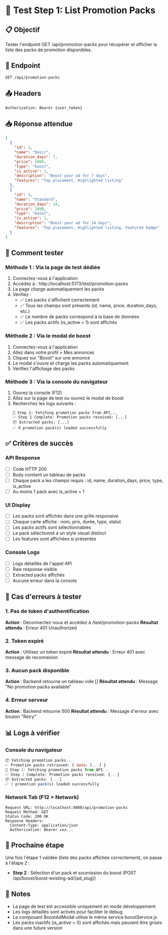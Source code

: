 # 🧪 Test Step 1: List Promotion Packs

## 📋 Objectif
Tester l'endpoint GET /api/promotion-packs pour récupérer et afficher la liste des packs de promotion disponibles.

## 🔧 Endpoint
```
GET /api/promotion-packs
```

## 📤 Headers
```
Authorization: Bearer {user_token}
```

## 📥 Réponse attendue
```json
[
  {
    "id": 1,
    "name": "Basic",
    "duration_days": 7,
    "price": 1000,
    "type": "boost",
    "is_active": 1,
    "description": "Boost your ad for 7 days",
    "features": "Top placement, Highlighted listing"
  },
  {
    "id": 2,
    "name": "Standard",
    "duration_days": 14,
    "price": 1800,
    "type": "boost",
    "is_active": 1,
    "description": "Boost your ad for 14 days",
    "features": "Top placement, Highlighted listing, Featured badge"
  }
]
```

## 🧪 Comment tester

### Méthode 1 : Via la page de test dédiée
1. Connectez-vous à l'application
2. Accédez à : http://localhost:5173/test/promotion-packs
3. La page charge automatiquement les packs
4. Vérifiez :
   - ✅ Les packs s'affichent correctement
   - ✅ Tous les champs sont présents (id, name, price, duration_days, etc.)
   - ✅ Le nombre de packs correspond à la base de données
   - ✅ Les packs actifs (is_active = 1) sont affichés

### Méthode 2 : Via le modal de boost
1. Connectez-vous à l'application
2. Allez dans votre profil > Mes annonces
3. Cliquez sur "Boost" sur une annonce
4. Le modal s'ouvre et charge les packs automatiquement
5. Vérifiez l'affichage des packs

### Méthode 3 : Via la console du navigateur
1. Ouvrez la console (F12)
2. Allez sur la page de test ou ouvrez le modal de boost
3. Recherchez les logs suivants :
   ```
   🔄 Step 1: Fetching promotion packs from API...
   ✅ Step 1 Complete: Promotion packs received: [...]
   📦 Extracted packs: [...]
   ✅ X promotion pack(s) loaded successfully
   ```

## ✅ Critères de succès

### API Response
- [ ] Code HTTP 200
- [ ] Body contient un tableau de packs
- [ ] Chaque pack a les champs requis : id, name, duration_days, price, type, is_active
- [ ] Au moins 1 pack avec is_active = 1

### UI Display
- [ ] Les packs sont affichés dans une grille responsive
- [ ] Chaque carte affiche : nom, prix, durée, type, statut
- [ ] Les packs actifs sont sélectionnables
- [ ] Le pack sélectionné a un style visuel distinct
- [ ] Les features sont affichées si présentes

### Console Logs
- [ ] Logs détaillés de l'appel API
- [ ] Raw response visible
- [ ] Extracted packs affichés
- [ ] Aucune erreur dans la console

## 🐛 Cas d'erreurs à tester

### 1. Pas de token d'authentification
**Action** : Déconnectez-vous et accédez à /test/promotion-packs
**Résultat attendu** : Erreur 401 Unauthorized

### 2. Token expiré
**Action** : Utilisez un token expiré
**Résultat attendu** : Erreur 401 avec message de reconnexion

### 3. Aucun pack disponible
**Action** : Backend retourne un tableau vide []
**Résultat attendu** : Message "No promotion packs available"

### 4. Erreur serveur
**Action** : Backend retourne 500
**Résultat attendu** : Message d'erreur avec bouton "Retry"

## 📊 Logs à vérifier

### Console du navigateur
```javascript
📦 Fetching promotion packs...
✅ Promotion packs retrieved: { data: [...] }
🔄 Step 1: Fetching promotion packs from API...
✅ Step 1 Complete: Promotion packs received: {...}
📦 Extracted packs: [...]
✅ 3 promotion pack(s) loaded successfully
```

### Network Tab (F12 > Network)
```
Request URL: http://localhost:8080/api/promotion-packs
Request Method: GET
Status Code: 200 OK
Response Headers:
  Content-Type: application/json
  Authorization: Bearer xxx...
```

## 🔄 Prochaine étape
Une fois l'étape 1 validée (liste des packs affichée correctement), on passe à l'étape 2 :
- **Step 2** : Sélection d'un pack et soumission du boost (POST /api/boost/boost-existing-ad/{ad_slug})

## 📝 Notes
- La page de test est accessible uniquement en mode développement
- Les logs détaillés sont activés pour faciliter le debug
- Le composant BoostAdModal utilise le même service boostService.js
- Les packs inactifs (is_active = 0) sont affichés mais peuvent être grisés dans une future version
